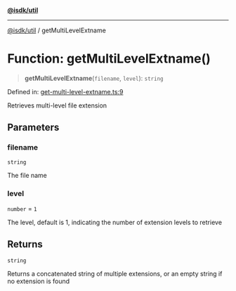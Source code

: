 [**@isdk/util**](../README.md)

***

[@isdk/util](../globals.md) / getMultiLevelExtname

# Function: getMultiLevelExtname()

> **getMultiLevelExtname**(`filename`, `level`): `string`

Defined in: [get-multi-level-extname.ts:9](https://github.com/isdk/util.js/blob/337b47688186bc271c622eb5b7ca550ac681e127/src/get-multi-level-extname.ts#L9)

Retrieves multi-level file extension

## Parameters

### filename

`string`

The file name

### level

`number` = `1`

The level, default is 1, indicating the number of extension levels to retrieve

## Returns

`string`

Returns a concatenated string of multiple extensions, or an empty string if no extension is found
